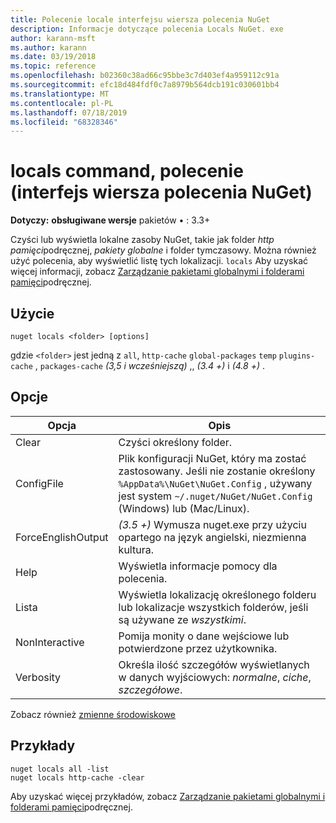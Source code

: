 ```yaml
---
title: Polecenie locale interfejsu wiersza polecenia NuGet
description: Informacje dotyczące polecenia Locals NuGet. exe
author: karann-msft
ms.author: karann
ms.date: 03/19/2018
ms.topic: reference
ms.openlocfilehash: b02360c38ad66c95bbe3c7d403ef4a959112c91a
ms.sourcegitcommit: efc18d484fdf0c7a8979b564dcb191c030601bb4
ms.translationtype: MT
ms.contentlocale: pl-PL
ms.lasthandoff: 07/18/2019
ms.locfileid: "68328346"
---
```

# <a name="locals-command-nuget-cli"></a>locals command, polecenie (interfejs wiersza polecenia NuGet)

**Dotyczy:** **obsługiwane wersje** pakietów &bullet; : 3.3+

Czyści lub wyświetla lokalne zasoby NuGet, takie jak folder *http pamięci*podręcznej, *pakiety globalne* i folder tymczasowy. Można również użyć polecenia, aby wyświetlić listę tych lokalizacji. `locals` Aby uzyskać więcej informacji, zobacz [Zarządzanie pakietami globalnymi i folderami pamięci](../../consume-packages/managing-the-global-packages-and-cache-folders.md)podręcznej.

## <a name="usage"></a>Użycie

```cli
nuget locals <folder> [options]
```

gdzie `<folder>` jest jedną z `all`, `http-cache` `global-packages` `temp` `plugins-cache` , `packages-cache` *(3,5 i wcześniejszą)* ,, *(3.4 +)* i *(4.8 +)* .

## <a name="options"></a>Opcje

| Opcja | Opis |
| --- | --- |
| Clear | Czyści określony folder. |
| ConfigFile | Plik konfiguracji NuGet, który ma zostać zastosowany. Jeśli nie zostanie określony `%AppData%\NuGet\NuGet.Config` , używany jest system `~/.nuget/NuGet/NuGet.Config` (Windows) lub (Mac/Linux).|
| ForceEnglishOutput | *(3.5 +)* Wymusza nuget.exe przy użyciu opartego na język angielski, niezmienna kultura. |
| Help | Wyświetla informacje pomocy dla polecenia. |
| Lista | Wyświetla lokalizację określonego folderu lub lokalizacje wszystkich folderów, jeśli są używane ze *wszystkimi*. |
| NonInteractive | Pomija monity o dane wejściowe lub potwierdzone przez użytkownika. |
| Verbosity | Określa ilość szczegółów wyświetlanych w danych wyjściowych: *normalne*, *ciche*, *szczegółowe*. |

Zobacz również [zmienne środowiskowe](cli-ref-environment-variables.md)

## <a name="examples"></a>Przykłady

```cli
nuget locals all -list
nuget locals http-cache -clear
```

Aby uzyskać więcej przykładów, zobacz [Zarządzanie pakietami globalnymi i folderami pamięci](../../consume-packages/managing-the-global-packages-and-cache-folders.md)podręcznej.
